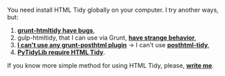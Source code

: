 You need install HTML Tidy globally on your computer. I try another ways, but:

1. [**grunt-htmltidy have bugs**](https://github.com/gavinballard/grunt-htmltidy/issues/6),
1. gulp-htmltidy, that I can use via Grunt, [**have strange behavior**](https://github.com/shama/grunt-gulp/issues/14),
1. [**I can't use any grunt-posthtml plugin**](https://github.com/TCotton/grunt-posthtml/issues/3) → I can't use [**posthtml-tidy**](https://www.npmjs.com/package/posthtml-tidy),
1. [**PyTidyLib require HTML Tidy**](http://pythonhosted.org/pytidylib/#installing-html-tidy).

If you know more simple method for using HTML Tidy, please, [**write me**](https://github.com/Kristinita/KristinitaPelican/issues).
